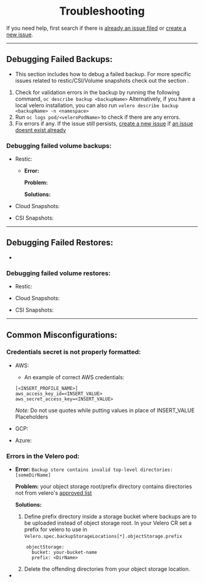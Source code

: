 <h1 align="center">Troubleshooting<a id="troubleshooting"></a></h1>

  If you need help, first search if there is 
    [already an issue filed](https://github.com/openshift/oadp-operator/issues) 
    or [create a new issue](https://github.com/openshift/oadp-operator/issues/new). 

<hr style="height:1px;border:none;color:#333;">

## Debugging Failed Backups:
 - This section includes how to debug a failed backup. For more specific issues related to restic/CSI/Volume snapshots check out the section <link to section>.

1. Check for validation errors in the backup by running the following command,
`oc describe backup <backupName>`
Alternatively, if you have a local velero installation, you can also run `velero describe backup <backupName> -n <namespace>`
2. Run `oc logs pod/<veleroPodName>` to check if there are any errors.
3. Fix errors if any. If the issue still persists, [create a new issue](https://github.com/openshift/oadp-operator/issues/new) if [an issue doesnt exist already](https://github.com/openshift/oadp-operator/issues)

### Debugging failed volume backups:
  - Restic:
     -  **Error:** 

        **Problem:** 

        **Solutions:** 

  - Cloud Snapshots:


  - CSI Snapshots:

<hr style="height:1px;border:none;color:#333;">

## Debugging Failed Restores:
 - 


### Debugging failed volume restores:
  - Restic:


  - Cloud Snapshots:


  - CSI Snapshots:

<hr style="height:1px;border:none;color:#333;">

## Common Misconfigurations:

### Credentials secret is not properly formatted:
  - AWS:
    - An example of correct AWS credentials:

    ```
    [<INSERT_PROFILE_NAME>]
    aws_access_key_id=<INSERT_VALUE>
    aws_secret_access_key=<INSERT_VALUE>
    ```

    *Note:* Do not use quotes while putting values in place of INSERT_VALUE Placeholders

  - GCP:

  - Azure:
   

### Errors in the Velero pod:

-  **Error:** `Backup store contains invalid top-level directories: [someDirName]`

    **Problem:** your object storage root/prefix directory contains directories not 
    from velero's [approved list](https://github.com/vmware-tanzu/velero/blob/6f64052e94ef71c9d360863f341fe3c11e319f08/pkg/persistence/object_store_layout.go#L37-L43)

    **Solutions:**
    1. Define prefix directory inside a storage bucket where backups are to be uploaded instead of object storage root. In your Velero CR set a prefix for velero to use in `Velero.spec.backupStorageLocations[*].objectStorage.prefix`

    ```
        objectStorage:
          bucket: your-bucket-name
          prefix: <DirName>
    ```

    2. Delete the offending directories from your object storage location.



-  

